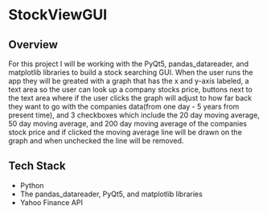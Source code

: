 # StockViewGUI
<h2> Overview </h2>
For this project I will be working with the PyQt5, pandas_datareader, and matplotlib libraries to build a stock searching GUI. When the user runs the app they will be greated with a graph that has the x and y-axis labeled, a text area so the user can look up a company stocks price, buttons next to the text area where if the user clicks the graph will adjust to how far back they want to go with the companies data(from one day - 5 years from present time), and 3 checkboxes which include the 20 day moving average, 50 day moving average, and 200 day moving average of the companies stock price and if clicked the moving average line will be drawn on the graph and when unchecked the line will be removed.

<h2> Tech Stack </h2>
<ul>
  <li>Python</li>
  <li>The pandas_datareader, PyQt5, and matplotlib libraries</li>
  <li>Yahoo Finance API</li>
</ul>
